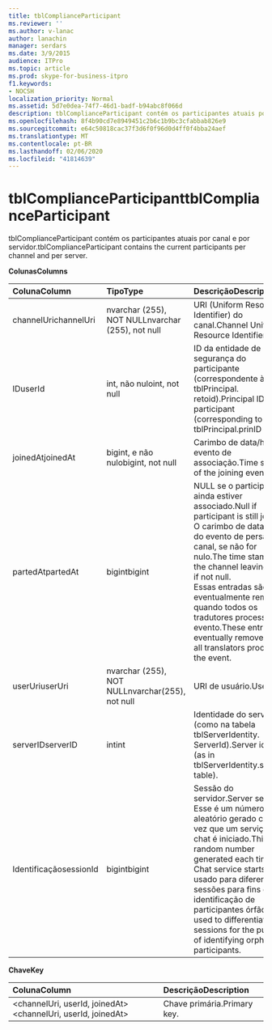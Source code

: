 ```yaml
---
title: tblComplianceParticipant
ms.reviewer: ''
ms.author: v-lanac
author: lanachin
manager: serdars
ms.date: 3/9/2015
audience: ITPro
ms.topic: article
ms.prod: skype-for-business-itpro
f1.keywords:
- NOCSH
localization_priority: Normal
ms.assetid: 5d7e0dea-74f7-46d1-badf-b94abc8f066d
description: tblComplianceParticipant contém os participantes atuais por canal e por servidor.
ms.openlocfilehash: 8f4b90cd7e8949451c2b6c1b9bc3cfabbab826e9
ms.sourcegitcommit: e64c50818cac37f3d6f0f96d0d4ff0f4bba24aef
ms.translationtype: MT
ms.contentlocale: pt-BR
ms.lasthandoff: 02/06/2020
ms.locfileid: "41814639"
---
```

# <a name="tblcomplianceparticipant"></a><span data-ttu-id="5c982-103">tblComplianceParticipant</span><span class="sxs-lookup"><span data-stu-id="5c982-103">tblComplianceParticipant</span></span>
 
<span data-ttu-id="5c982-104">tblComplianceParticipant contém os participantes atuais por canal e por servidor.</span><span class="sxs-lookup"><span data-stu-id="5c982-104">tblComplianceParticipant contains the current participants per channel and per server.</span></span>
  
<span data-ttu-id="5c982-105">**Colunas**</span><span class="sxs-lookup"><span data-stu-id="5c982-105">**Columns**</span></span>

|<span data-ttu-id="5c982-106">**Coluna**</span><span class="sxs-lookup"><span data-stu-id="5c982-106">**Column**</span></span>|<span data-ttu-id="5c982-107">**Tipo**</span><span class="sxs-lookup"><span data-stu-id="5c982-107">**Type**</span></span>|<span data-ttu-id="5c982-108">**Descrição**</span><span class="sxs-lookup"><span data-stu-id="5c982-108">**Description**</span></span>|
|:-----|:-----|:-----|
|<span data-ttu-id="5c982-109">channelUri</span><span class="sxs-lookup"><span data-stu-id="5c982-109">channelUri</span></span>  <br/> |<span data-ttu-id="5c982-110">nvarchar (255), NOT NULL</span><span class="sxs-lookup"><span data-stu-id="5c982-110">nvarchar (255), not null</span></span>  <br/> |<span data-ttu-id="5c982-111">URI (Uniform Resource Identifier) do canal.</span><span class="sxs-lookup"><span data-stu-id="5c982-111">Channel Uniform Resource Identifier (URI).</span></span>  <br/> |
|<span data-ttu-id="5c982-112">ID</span><span class="sxs-lookup"><span data-stu-id="5c982-112">userId</span></span>  <br/> |<span data-ttu-id="5c982-113">int, não nulo</span><span class="sxs-lookup"><span data-stu-id="5c982-113">int, not null</span></span>  <br/> |<span data-ttu-id="5c982-114">ID da entidade de segurança do participante (correspondente à tabela tblPrincipal. retoid).</span><span class="sxs-lookup"><span data-stu-id="5c982-114">Principal ID of the participant (corresponding to tblPrincipal.prinID table).</span></span>  <br/> |
|<span data-ttu-id="5c982-115">joinedAt</span><span class="sxs-lookup"><span data-stu-id="5c982-115">joinedAt</span></span>  <br/> |<span data-ttu-id="5c982-116">bigint, e não nulo</span><span class="sxs-lookup"><span data-stu-id="5c982-116">bigint, not null</span></span>  <br/> |<span data-ttu-id="5c982-117">Carimbo de data/hora do evento de associação.</span><span class="sxs-lookup"><span data-stu-id="5c982-117">Time stamp of the joining event.</span></span>  <br/> |
|<span data-ttu-id="5c982-118">partedAt</span><span class="sxs-lookup"><span data-stu-id="5c982-118">partedAt</span></span>  <br/> |<span data-ttu-id="5c982-119">bigint</span><span class="sxs-lookup"><span data-stu-id="5c982-119">bigint</span></span>  <br/> |<span data-ttu-id="5c982-120">NULL se o participante ainda estiver associado.</span><span class="sxs-lookup"><span data-stu-id="5c982-120">Null if participant is still joined.</span></span> <span data-ttu-id="5c982-121">O carimbo de data/hora do evento de persaiar de canal, se não for nulo.</span><span class="sxs-lookup"><span data-stu-id="5c982-121">The time stamp of the channel leaving event if not null.</span></span>  <br/> <span data-ttu-id="5c982-122">Essas entradas são eventualmente removidas quando todos os tradutores processam o evento.</span><span class="sxs-lookup"><span data-stu-id="5c982-122">These entries are eventually removed when all translators process the event.</span></span>  <br/> |
|<span data-ttu-id="5c982-123">userUri</span><span class="sxs-lookup"><span data-stu-id="5c982-123">userUri</span></span>  <br/> |<span data-ttu-id="5c982-124">nvarchar (255), NOT NULL</span><span class="sxs-lookup"><span data-stu-id="5c982-124">nvarchar(255), not null</span></span>  <br/> |<span data-ttu-id="5c982-125">URI de usuário.</span><span class="sxs-lookup"><span data-stu-id="5c982-125">User URI.</span></span>  <br/> |
|<span data-ttu-id="5c982-126">serverID</span><span class="sxs-lookup"><span data-stu-id="5c982-126">serverID</span></span>  <br/> |<span data-ttu-id="5c982-127">int</span><span class="sxs-lookup"><span data-stu-id="5c982-127">int</span></span>  <br/> |<span data-ttu-id="5c982-128">Identidade do servidor (como na tabela tblServerIdentity. ServerId).</span><span class="sxs-lookup"><span data-stu-id="5c982-128">Server identity (as in tblServerIdentity.serverID table).</span></span>  <br/> |
|<span data-ttu-id="5c982-129">Identificação</span><span class="sxs-lookup"><span data-stu-id="5c982-129">sessionId</span></span>  <br/> |<span data-ttu-id="5c982-130">bigint</span><span class="sxs-lookup"><span data-stu-id="5c982-130">bigint</span></span>  <br/> |<span data-ttu-id="5c982-131">Sessão do servidor.</span><span class="sxs-lookup"><span data-stu-id="5c982-131">Server session.</span></span> <span data-ttu-id="5c982-132">Esse é um número aleatório gerado cada vez que um serviço de chat é iniciado.</span><span class="sxs-lookup"><span data-stu-id="5c982-132">This is a random number generated each time a Chat service starts.</span></span> <span data-ttu-id="5c982-133">Ele é usado para diferenciar sessões para fins de identificação de participantes órfãos.</span><span class="sxs-lookup"><span data-stu-id="5c982-133">It is used to differentiate sessions for the purpose of identifying orphaned participants.</span></span>  <br/> |
   
<span data-ttu-id="5c982-134">**Chave**</span><span class="sxs-lookup"><span data-stu-id="5c982-134">**Key**</span></span>

|<span data-ttu-id="5c982-135">**Coluna**</span><span class="sxs-lookup"><span data-stu-id="5c982-135">**Column**</span></span>|<span data-ttu-id="5c982-136">**Descrição**</span><span class="sxs-lookup"><span data-stu-id="5c982-136">**Description**</span></span>|
|:-----|:-----|
|<span data-ttu-id="5c982-137">\<channelUri, userId, joinedAt\></span><span class="sxs-lookup"><span data-stu-id="5c982-137">\<channelUri, userId, joinedAt\></span></span>  <br/> |<span data-ttu-id="5c982-138">Chave primária.</span><span class="sxs-lookup"><span data-stu-id="5c982-138">Primary key.</span></span>  <br/> |
   

